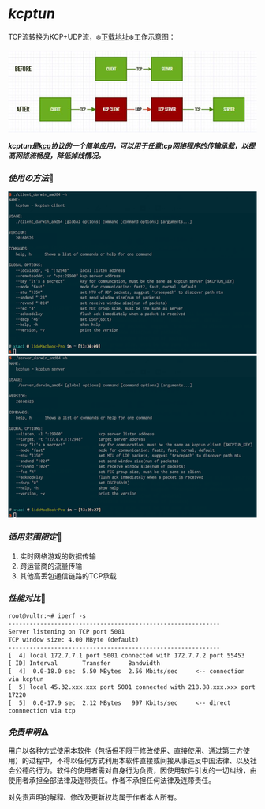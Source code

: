 # *kcptun*
TCP流转换为KCP+UDP流，:snowflake:[下载地址](https://github.com/xtaci/kcptun/releases/latest):snowflake:工作示意图：  

![kcptun](kcptun.jpg)

***kcptun是[kcp](https://github.com/skywind3000/kcp)协议的一个简单应用，可以用于任意tcp网络程序的传输承载，以提高网络流畅度，降低掉线情况。***   

### *使用の方法*:lollipop:
![client](client.png)
![server](server.png)

### *适用范围限定*:lollipop:   
1. 实时网络游戏的数据传输        
2. 跨运营商的流量传输               
3. 其他高丢包通信链路的TCP承载      

### *性能对比*:lollipop:
```
root@vultr:~# iperf -s
------------------------------------------------------------
Server listening on TCP port 5001
TCP window size: 4.00 MByte (default)
------------------------------------------------------------
[  4] local 172.7.7.1 port 5001 connected with 172.7.7.2 port 55453
[ ID] Interval       Transfer     Bandwidth
[  4]  0.0-18.0 sec  5.50 MBytes  2.56 Mbits/sec     <-- connection via kcptun
[  5] local 45.32.xxx.xxx port 5001 connected with 218.88.xxx.xxx port 17220
[  5]  0.0-17.9 sec  2.12 MBytes   997 Kbits/sec     <-- direct connnection via tcp
```

### *免责申明*:warning:
用户以各种方式使用本软件（包括但不限于修改使用、直接使用、通过第三方使用）的过程中，不得以任何方式利用本软件直接或间接从事违反中国法律、以及社会公德的行为。软件的使用者需对自身行为负责，因使用软件引发的一切纠纷，由使用者承担全部法律及连带责任。作者不承担任何法律及连带责任。       

对免责声明的解释、修改及更新权均属于作者本人所有。
